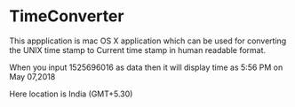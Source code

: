 # TimeConverter
This appplication is mac OS X application which can be used for converting the UNIX time stamp to Current time stamp in human readable format.

When you input 1525696016 as data then it will display time as 5:56 PM on May 07,2018 

Here location is India (GMT+5.30)